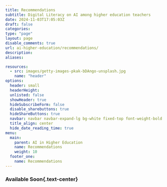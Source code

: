 ```yaml
---
title: Recommendations 
subtitle: Digital Literacy on AI among higher education teachers
date: 2024-11-03T17:05:03Z
draft: false
categories: 
type: "page"
layout: page
disable_comments: true
url: ai-higher-education/recommendations/
description:
aliases:

resources:
  - src: images/getty-images-pkak-bDAngo-unsplash.jpg
    name: "header"
options:
  header: small
  headerHeight:
  unlisted: false
  showHeader: true
  hideSubscribeForm: false
  disable_sharebuttons: true
  hideShareButtons: true
  navbar: navbar navbar-expand-lg bg-white fixed-top font-weight-bold
  title_align: center
  hide_date_reading_time: true
menu:
  main:
    parent: AI in Higher Education
    name: Recommendations
    weight: 10
  footer_one:
    name: Recommendations
---
```


### Available Soon{.text-center}